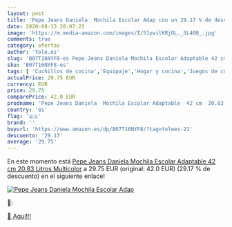 ```yaml
---
layout: post
title: 'Pepe Jeans Daniela  Mochila Escolar Adap con un 29.17 % de descuento'
date: 2020-08-13 20:07:23
image: 'https://m.media-amazon.com/images/I/51ywilKRjOL._SL400_.jpg'
comments: true
category: ofertas
author: 'tole.es'
slug: 'B07T16NYF8-es Pepe Jeans Daniela Mochila Escolar Adaptable 42 cm 20.83...'
sku: 'B07T16NYF8-es'
tags: [ 'Cuchillos de cocina','Equipaje','Hogar y cocina','Juegos de cuchillos de cocina','Mochilas','Mochilas tipo casual','Utensilios de cocina','escolar','mochila', ]
actualPrice: 29.75 EUR
currency: EUR
price: 29.75
comparePrice: 42.0 EUR
prodname: 'Pepe Jeans Daniela  Mochila Escolar Adaptable  42 cm  20.83 Litros  Multicolor'
country: 'es'
flag: '🇪🇸'
brand: ''
buyurl: 'https://www.amazon.es/dp/B07T16NYF8/?tag=tolees-21'
descuento: '29.17'
average: '29.75'
---
```


En este momento está [Pepe Jeans Daniela  Mochila Escolar Adaptable  42 cm  20.83 Litros  Multicolor](https://www.amazon.es/dp/B07T16NYF8/?tag=tolees-21) a 29.75 EUR (original: 42.0 EUR) (29.17 %  de descuento) en el siguiente enlace!

[![Pepe Jeans Daniela  Mochila Escolar Adap](https://m.media-amazon.com/images/I/51ywilKRjOL._SL400_.jpg)](https://www.amazon.es/dp/B07T16NYF8/?tag=tolees-21)

🔎:


[🛒 Aquí!!!](https://www.amazon.es/dp/B07T16NYF8/?tag=tolees-21)
